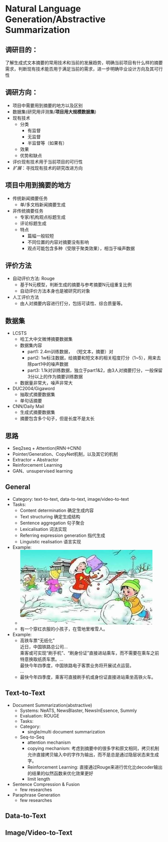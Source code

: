 # Natural Language Generation/Abstractive Summarization

## 调研目的：

了解生成式文本摘要的常用技术和当前的发展趋势，明确当前项目有什么样的摘要需求，判断现有技术能否用于满足当前的需求，进一步明确毕业设计方向及其可行性

## 调研方向：

- 项目中需要用到摘要的地方以及区别
- 数据集(研究用评测集/**项目用大规模数据集**)
- 现有技术
    - 分类
        - 有监督
        - 无监督
        - 半监督等（如果有）
    - 效果
    - 优势和缺点
- 评价现有技术用于当前项目的可行性
- *扩展*：寻找现有技术的研究改进方向

## 项目中用到摘要的地方

- 传统新闻摘要任务
    - 单/多文档新闻摘要生成
- 非传统摘要任务
    - 专家/机构观点标题生成
    - 评论标题生成
    - 特点
        - 篇幅一般较短
        - 不同位置的内容对摘要没有影响
        - 观点可能包含多种（受限于聚类效果），相当于噪声数据

## 评价方法

- 自动评价方法: Rouge
    - 基于N元模型，判断生成的摘要与参考摘要N元组重复比例
    - 自动评价方法本身也是被研究的对象
- 人工评价方法
    - 由人对摘要内容进行打分，包括可读性、综合质量等。

## 数据集

- LCSTS
    - 哈工大中文微博摘要数据集
    - 数据集内容
        - part1: 2.4m训练数据， （短文本，摘要）对
        - part2: 1w标注数据，给摘要和短文本的相关程度打分（1~5），用来去除part1中的噪声数据
        - part3: 1.1k对训练数据，独立于part1&2，由3人对摘要打分，一般保留3分以上的作为摘要训练数据
    - 数据量非常大，噪声非常大
- DUC2004/Gigaword
    - 抽取式摘要数据集
    - 单句话摘要
- CNN/Daily Mail
    - 生成式摘要数据集
    - 摘要包含多个句子，但是长度不是太长

## 思路

- Seq2seq + Attention(RNN->CNN)
- Pointer/Generation、CopyNet机制，以及其它的机制
- Extractor + Abstractor
- Reinforcement Learning
- GAN、unsupervised learning

<!-- ## Techniques -->
## General
- Category: text-to-text, data-to-text, image/video-to-text
- Tasks:
    - Content determination 确定生成内容
    - Text structuring 确定生成结构
    - Sentence aggregation 句子聚合
    - Lexicalisation 词法实现
    - Referring expression generation 指代生成
    - Linguistic realisation 语言实现
- Example:
    - ![snow](resources/textsum/snow.jpg)
    - 有一个穿红衣服的小孩子，在雪地里堆雪人。
- Example:
    - 高铁车票“无纸化”  
    近日，中国铁路总公司...  
    乘客或可实现“刷手机”、“刷身份证”直接进站乘车，而不需要在乘车之前特意换取纸质车票。...  
    最快今年四季度，中国铁路电子客票业务将开展试点运营。  
    ...
    - 最快今年四季度，乘客可直接刷手机或身份证直接进站乘坐高铁火车。

## Text-to-Text
- Document Summarization(abstractive)
    - Systems: NeATS, NewsBlaster, NewsInEssence, Summly
    - Evaluation: ROUGE
    - Tasks:
    - Category:
        - single/multi document summarization
    - Seq-to-Seq
        - attention mechanism
        - copying mechanism: 考虑到摘要中的很多字和原文相同，拷贝机制允许直接拷贝输入中的字作为输出，而不是总是通过隐层状态来生成字。
        - Reinforcement Learning: 直接通过Rouge来进行优化比decoder输出的结果的似然函数来优化效果更好
        - limit length
- Sentence Compression & Fusion
    - few researches
- Paraphrase Generation
    - few researches

## Data-to-Text
## Image/Video-to-Text
